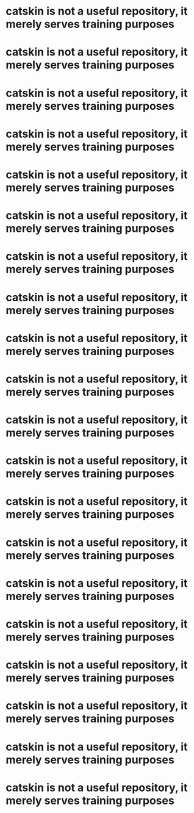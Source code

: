 # catskin is not a useful repository, it merely serves training purposes
# catskin is not a useful repository, it merely serves training purposes
# catskin is not a useful repository, it merely serves training purposes
# catskin is not a useful repository, it merely serves training purposes
# catskin is not a useful repository, it merely serves training purposes
# catskin is not a useful repository, it merely serves training purposes
# catskin is not a useful repository, it merely serves training purposes
# catskin is not a useful repository, it merely serves training purposes
# catskin is not a useful repository, it merely serves training purposes
# catskin is not a useful repository, it merely serves training purposes

# catskin is not a useful repository, it merely serves training purposes
# catskin is not a useful repository, it merely serves training purposes
# catskin is not a useful repository, it merely serves training purposes
# catskin is not a useful repository, it merely serves training purposes
# catskin is not a useful repository, it merely serves training purposes
# catskin is not a useful repository, it merely serves training purposes
# catskin is not a useful repository, it merely serves training purposes
# catskin is not a useful repository, it merely serves training purposes
# catskin is not a useful repository, it merely serves training purposes
# catskin is not a useful repository, it merely serves training purposes
